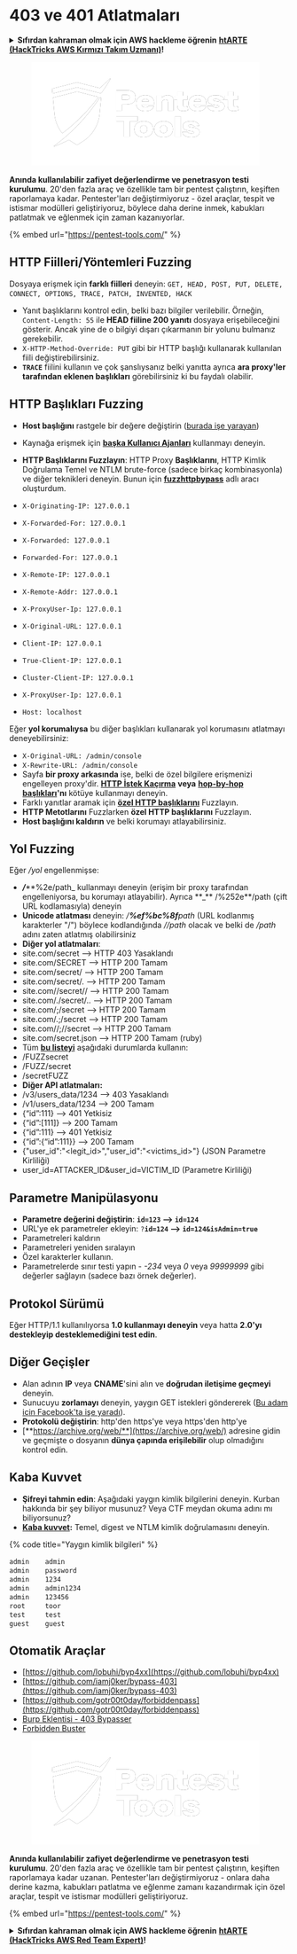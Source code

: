 # 403 ve 401 Atlatmaları

<details>

<summary><strong>Sıfırdan kahraman olmak için AWS hackleme öğrenin</strong> <a href="https://training.hacktricks.xyz/courses/arte"><strong>htARTE (HackTricks AWS Kırmızı Takım Uzmanı)</strong></a><strong>!</strong></summary>

HackTricks'ı desteklemenin diğer yolları:

* **Şirketinizi HackTricks'te reklamını görmek istiyorsanız** veya **HackTricks'i PDF olarak indirmek istiyorsanız** [**ABONELİK PLANLARI**](https://github.com/sponsors/carlospolop)'na göz atın!
* [**Resmi PEASS & HackTricks ürünleri**](https://peass.creator-spring.com)'ni edinin
* [**PEASS Ailesi'ni**](https://opensea.io/collection/the-peass-family) keşfedin, özel [**NFT'lerimiz**](https://opensea.io/collection/the-peass-family) koleksiyonumuz
* **Katılın** 💬 [**Discord grubuna**](https://discord.gg/hRep4RUj7f) veya [**telegram grubuna**](https://t.me/peass) veya bizi **Twitter** 🐦 [**@carlospolopm**](https://twitter.com/hacktricks\_live)'da **takip edin**.
* **Hacking püf noktalarınızı göndererek HackTricks ve HackTricks Cloud** github depolarına PR göndererek paylaşın.

</details>

<figure><img src="../../.gitbook/assets/image (2) (1).png" alt=""><figcaption></figcaption></figure>

**Anında kullanılabilir zafiyet değerlendirme ve penetrasyon testi kurulumu**. 20'den fazla araç ve özellikle tam bir pentest çalıştırın, keşiften raporlamaya kadar. Pentester'ları değiştirmiyoruz - özel araçlar, tespit ve istismar modülleri geliştiriyoruz, böylece daha derine inmek, kabukları patlatmak ve eğlenmek için zaman kazanıyorlar.

{% embed url="https://pentest-tools.com/" %}

## HTTP Fiilleri/Yöntemleri Fuzzing

Dosyaya erişmek için **farklı fiilleri** deneyin: `GET, HEAD, POST, PUT, DELETE, CONNECT, OPTIONS, TRACE, PATCH, INVENTED, HACK`

* Yanıt başlıklarını kontrol edin, belki bazı bilgiler verilebilir. Örneğin, `Content-Length: 55` ile **HEAD fiiline 200 yanıtı** dosyaya erişebileceğini gösterir. Ancak yine de o bilgiyi dışarı çıkarmanın bir yolunu bulmanız gerekebilir.
* `X-HTTP-Method-Override: PUT` gibi bir HTTP başlığı kullanarak kullanılan fiili değiştirebilirsiniz.
* **`TRACE`** fiilini kullanın ve çok şanslıysanız belki yanıtta ayrıca **ara proxy'ler tarafından eklenen başlıkları** görebilirsiniz ki bu faydalı olabilir.

## HTTP Başlıkları Fuzzing

* **Host başlığını** rastgele bir değere değiştirin ([burada işe yarayan](https://medium.com/@sechunter/exploiting-admin-panel-like-a-boss-fc2dd2499d31))
* Kaynağa erişmek için [**başka Kullanıcı Ajanları**](https://github.com/danielmiessler/SecLists/blob/master/Fuzzing/User-Agents/UserAgents.fuzz.txt) kullanmayı deneyin.
* **HTTP Başlıklarını Fuzzlayın**: HTTP Proxy **Başlıklarını**, HTTP Kimlik Doğrulama Temel ve NTLM brute-force (sadece birkaç kombinasyonla) ve diğer teknikleri deneyin. Bunun için [**fuzzhttpbypass**](https://github.com/carlospolop/fuzzhttpbypass) adlı aracı oluşturdum.

* `X-Originating-IP: 127.0.0.1`
* `X-Forwarded-For: 127.0.0.1`
* `X-Forwarded: 127.0.0.1`
* `Forwarded-For: 127.0.0.1`
* `X-Remote-IP: 127.0.0.1`
* `X-Remote-Addr: 127.0.0.1`
* `X-ProxyUser-Ip: 127.0.0.1`
* `X-Original-URL: 127.0.0.1`
* `Client-IP: 127.0.0.1`
* `True-Client-IP: 127.0.0.1`
* `Cluster-Client-IP: 127.0.0.1`
* `X-ProxyUser-Ip: 127.0.0.1`
* `Host: localhost`

Eğer **yol korumalıysa** bu diğer başlıkları kullanarak yol korumasını atlatmayı deneyebilirsiniz:

* `X-Original-URL: /admin/console`
* `X-Rewrite-URL: /admin/console`
* Sayfa **bir proxy arkasında** ise, belki de özel bilgilere erişmenizi engelleyen proxy'dir. [**HTTP İstek Kaçırma**](../../pentesting-web/http-request-smuggling/) **veya** [**hop-by-hop başlıkları**](../../pentesting-web/abusing-hop-by-hop-headers.md)**'nı** kötüye kullanmayı deneyin.
* Farklı yanıtlar aramak için [**özel HTTP başlıklarını**](special-http-headers.md) Fuzzlayın.
* **HTTP Metotlarını** Fuzzlarken **özel HTTP başlıklarını** Fuzzlayın.
* **Host başlığını kaldırın** ve belki korumayı atlayabilirsiniz.

## Yol Fuzzing

Eğer _/yol_ engellenmişse:

* _**/**_**%2e/path_ kullanmayı deneyin (erişim bir proxy tarafından engelleniyorsa, bu korumayı atlayabilir). Ayrıca **\_\*\* /%252e\*\*/path (çift URL kodlamasıyla) deneyin
* **Unicode atlatması** deneyin: _/**%ef%bc%8f**path_ (URL kodlanmış karakterler "/") böylece kodlandığında _//path_ olacak ve belki de _/path_ adını zaten atlatmış olabilirsiniz
* **Diğer yol atlatmaları**:
* site.com/secret –> HTTP 403 Yasaklandı
* site.com/SECRET –> HTTP 200 Tamam
* site.com/secret/ –> HTTP 200 Tamam
* site.com/secret/. –> HTTP 200 Tamam
* site.com//secret// –> HTTP 200 Tamam
* site.com/./secret/.. –> HTTP 200 Tamam
* site.com/;/secret –> HTTP 200 Tamam
* site.com/.;/secret –> HTTP 200 Tamam
* site.com//;//secret –> HTTP 200 Tamam
* site.com/secret.json –> HTTP 200 Tamam (ruby)
* Tüm [**bu listeyi**](https://github.com/danielmiessler/SecLists/blob/master/Fuzzing/Unicode.txt) aşağıdaki durumlarda kullanın:
* /FUZZsecret
* /FUZZ/secret
* /secretFUZZ
* **Diğer API atlatmaları:**
* /v3/users\_data/1234 --> 403 Yasaklandı
* /v1/users\_data/1234 --> 200 Tamam
* {“id”:111} --> 401 Yetkisiz
* {“id”:\[111]} --> 200 Tamam
* {“id”:111} --> 401 Yetkisiz
* {“id”:{“id”:111\}} --> 200 Tamam
* {"user\_id":"\<legit\_id>","user\_id":"\<victims\_id>"} (JSON Parametre Kirliliği)
* user\_id=ATTACKER\_ID\&user\_id=VICTIM\_ID (Parametre Kirliliği)
## **Parametre Manipülasyonu**

* **Parametre değerini değiştirin**: **`id=123` --> `id=124`**
* URL'ye ek parametreler ekleyin: `?`**`id=124` —-> `id=124&isAdmin=true`**
* Parametreleri kaldırın
* Parametreleri yeniden sıralayın
* Özel karakterler kullanın.
* Parametrelerde sınır testi yapın - _-234_ veya _0_ veya _99999999_ gibi değerler sağlayın (sadece bazı örnek değerler).

## **Protokol Sürümü**

Eğer HTTP/1.1 kullanılıyorsa **1.0 kullanmayı deneyin** veya hatta **2.0'yı destekleyip desteklemediğini test edin**.

## **Diğer Geçişler**

* Alan adının **IP** veya **CNAME**'sini alın ve **doğrudan iletişime geçmeyi** deneyin.
* Sunucuyu **zorlamayı** deneyin, yaygın GET istekleri göndererek ([Bu adam için Facebook'ta işe yaradı](https://medium.com/@amineaboud/story-of-a-weird-vulnerability-i-found-on-facebook-fc0875eb5125)).
* **Protokolü değiştirin**: http'den https'ye veya https'den http'ye
* [**https://archive.org/web/**](https://archive.org/web/) adresine gidin ve geçmişte o dosyanın **dünya çapında erişilebilir** olup olmadığını kontrol edin.

## **Kaba Kuvvet**

* **Şifreyi tahmin edin**: Aşağıdaki yaygın kimlik bilgilerini deneyin. Kurban hakkında bir şey biliyor musunuz? Veya CTF meydan okuma adını mı biliyorsunuz?
* [**Kaba kuvvet**](../../generic-methodologies-and-resources/brute-force.md#http-brute)**:** Temel, digest ve NTLM kimlik doğrulamasını deneyin.

{% code title="Yaygın kimlik bilgileri" %}
```
admin    admin
admin    password
admin    1234
admin    admin1234
admin    123456
root     toor
test     test
guest    guest
```
## Otomatik Araçlar

* [https://github.com/lobuhi/byp4xx](https://github.com/lobuhi/byp4xx)
* [https://github.com/iamj0ker/bypass-403](https://github.com/iamj0ker/bypass-403)
* [https://github.com/gotr00t0day/forbiddenpass](https://github.com/gotr00t0day/forbiddenpass)
* [Burp Eklentisi - 403 Bypasser](https://portswigger.net/bappstore/444407b96d9c4de0adb7aed89e826122)
* [Forbidden Buster](https://github.com/Sn1r/Forbidden-Buster)

<figure><img src="../../.gitbook/assets/image (2) (1).png" alt=""><figcaption></figcaption></figure>

**Anında kullanılabilir zafiyet değerlendirme ve penetrasyon testi kurulumu**. 20'den fazla araç ve özellikle tam bir pentest çalıştırın, keşiften raporlamaya kadar uzanan. Pentester'ları değiştirmiyoruz - onlara daha derine kazma, kabukları patlatma ve eğlenme zamanı kazandırmak için özel araçlar, tespit ve istismar modülleri geliştiriyoruz.

{% embed url="https://pentest-tools.com/" %}

<details>

<summary><strong>Sıfırdan kahraman olmak için AWS hackleme öğrenin</strong> <a href="https://training.hacktricks.xyz/courses/arte"><strong>htARTE (HackTricks AWS Red Team Expert)</strong></a><strong>!</strong></summary>

HackTricks'ı desteklemenin diğer yolları:

* **Şirketinizi HackTricks'te reklamını görmek istiyorsanız** veya **HackTricks'i PDF olarak indirmek istiyorsanız** [**ABONELİK PLANLARINI**](https://github.com/sponsors/carlospolop) kontrol edin!
* [**Resmi PEASS & HackTricks ürünlerini**](https://peass.creator-spring.com) edinin
* [**The PEASS Family'yi**](https://opensea.io/collection/the-peass-family) keşfedin, özel [**NFT'lerimiz**](https://opensea.io/collection/the-peass-family) koleksiyonumuzu
* **💬 [**Discord grubuna**](https://discord.gg/hRep4RUj7f) veya [**telegram grubuna**](https://t.me/peass) katılın veya bizi Twitter'da** 🐦 [**@carlospolopm**](https://twitter.com/hacktricks\_live)** takip edin.**
* **Hacking püf noktalarınızı paylaşarak PR'lar göndererek** [**HackTricks**](https://github.com/carlospolop/hacktricks) ve [**HackTricks Cloud**](https://github.com/carlospolop/hacktricks-cloud) github depolarına katkıda bulunun.

</details>

